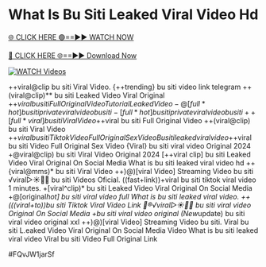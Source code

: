 # What Is Bu Siti Leaked Viral Video Hd


[🌐 CLICK HERE 🟢==►► WATCH NOW](https://gitload.pages.dev/)

[🔴 CLICK HERE 🌐==►► Download Now](https://gitload.pages.dev/)

[![WATCH Videos](https://i.imgur.com/dJHk4Zq.gif)](https://gitload.pages.dev/)



























++viral@clip bu siti Viral Video.
{++trending} bu siti video link telegram
++(viral@clip)** bu siti Leaked Video Viral Original
+$+viral bu siti Full Original Video Tutorial Leaked Video -@[full*hot] bu siti private viral video bu siti -[full*hot] bu siti private viral video bu siti ++[full*viral] bu siti Viral Video
+$+viral bu siti Full Original Video
++(viral@clip) bu siti Viral Video +$+viral bu siti Tiktok Video Full Original Sex Video Bu siti leaked viral video +$+viral bu siti Video Full Original Sex Video {Viral} bu siti viral video Original 2024 +@viral@clip) bu siti Viral Video Original 2024 [++viral clip] bu siti Leaked Video Viral Original On Social Media What is bu siti leaked viral video hd ++{viral@mms)* bu siti Viral Video ++)@)[viral Video] Streaming Video bu siti
️√viral▷☀️👄💥 bu siti Videos Oficial.
((fast+link))+viral bu siti tiktok viral video 1 minutes.
+[viral^clip)* bu siti Leaked Video Viral Original On Social Media
+@[original*hot] bu siti viral video full
What is bu siti leaked viral video.
++(((viral+to))bu siti Tiktok Viral Video Link
👙®️√viral▷☀️👄💥 bu siti viral video Original On Social Media
+bu siti viral video original
(New*update) bu siti viral video original xxl
++)@)[viral Video] Streaming Video bu siti.  Viral bu siti L.eaked Video Viral Original On Social Media Video What is bu siti leaked viral video Viral bu siti Video Full Original Link


#FQvJW1jarSf
